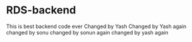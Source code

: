 # RDS-backend

This is best backend code ever
Changed by Yash
Changed by Yash again
changed by sonu
changed by sonun again
changed by yash again
